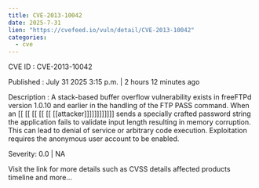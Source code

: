 ```yaml
---
title: CVE-2013-10042
date: 2025-7-31
lien: "https://cvefeed.io/vuln/detail/CVE-2013-10042"
categories:
  - cve
---
```


CVE ID : CVE-2013-10042

Published :  July 31
2025
3:15 p.m. | 2 hours
12 minutes ago

Description : A stack-based buffer overflow vulnerability exists in freeFTPd version 1.0.10 and earlier in the handling of the FTP PASS command. When an  [[ [[ [[ [[ [[ [[attacker]]]]]]]]]]]] sends a specially crafted password string
the application fails to validate input length
resulting in memory corruption. This can lead to denial of service or arbitrary code execution. Exploitation requires the anonymous user account to be enabled.

Severity: 0.0 | NA

Visit the link for more details
such as CVSS details
affected products
timeline
and more...

